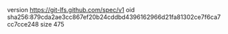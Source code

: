 version https://git-lfs.github.com/spec/v1
oid sha256:879cda2ae3cc867ef20b24cddbd4396162966d21fa81302ce7f6ca7cc7cce248
size 475
